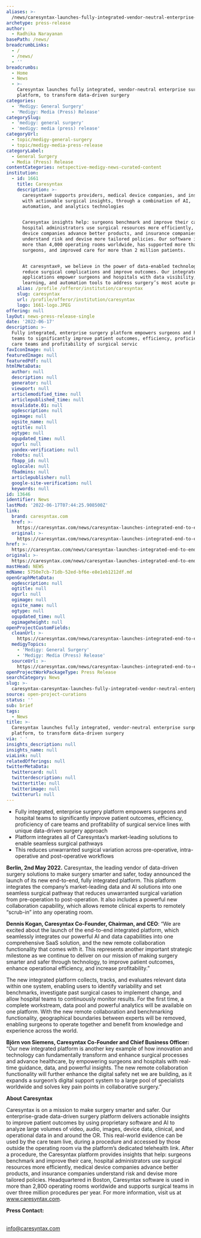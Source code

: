 ```yaml
---
aliases: >-
  /news/caresyntax-launches-fully-integrated-vendor-neutral-enterprise-surgery-platform-to-transform-data-driven-surgery
archetype: press-release
author:
  - Radhika Narayanan
basePath: /news/
breadcrumbLinks:
  - /
  - /news/
  - ''
breadcrumbs:
  - Home
  - News
  - >-
    Caresyntax launches fully integrated, vendor-neutral enterprise surgery
    platform, to transform data-driven surgery
categories:
  - 'Medigy: General Surgery'
  - 'Medigy: Media (Press) Release'
categorySlug:
  - 'medigy: general surgery'
  - 'medigy: media (press) release'
categoryUrl:
  - topic/medigy-general-surgery
  - topic/medigy-media-press-release
categoryLabel:
  - General Surgery
  - Media (Press) Release
contentCategories: netspective-medigy-news-curated-content
institution:
  - id: 1661
    title: Caresyntax
    description: >-
      caresyntax® supports providers, medical device companies, and insurers
      with actionable surgical insights, through a combination of AI,
      automation, and analytics technologies


      Caresyntax insights help: surgeons benchmark and improve their care,
      hospital administrators use surgical resources more efficiently, medical
      device companies advance better products, and insurance companies
      understand risk and devise more tailored policies. Our software is used in
      more than 4,000 operating rooms worldwide, has supported more than 30,000
      surgeons, and improved care for more than 2 million patients.


      At caresyntax®, we believe in the power of data-enabled technologies to
      reduce surgical complications and improve outcomes. Our integrated
      applications empower surgeons and hospitals with data visibility,
      learning, and automation tools to address surgery’s most acute problems.
    alias: /profile /offeror/institution/caresyntax
    slug: caresyntax
    url: /profile/offeror/institution/caresyntax
    logo: 1661-logo.JPEG
offering: null
layOut: news-press-release-single
date: '2022-06-17'
description: >-
  Fully integrated, enterprise surgery platform empowers surgeons and hospital
  teams to significantly improve patient outcomes, efficiency, proficiency of
  care teams and profitability of surgical servic
favIconImage: null
featuredImage: null
featuredPdf: null
htmlMetaData:
  author: null
  description: null
  generator: null
  viewport: null
  articlemodified_time: null
  articlepublished_time: null
  msvalidate.01: null
  ogdescription: null
  ogimage: null
  ogsite_name: null
  ogtitle: null
  ogtype: null
  ogupdated_time: null
  ogurl: null
  yandex-verification: null
  robots: null
  fbapp_id: null
  oglocale: null
  fbadmins: null
  articlepublisher: null
  google-site-verification: null
  keywords: null
id: 13646
identifier: News
lastMod: '2022-06-17T07:44:25.908500Z'
link:
  brand: caresyntax.com
  href: >-
    https://caresyntax.com/news/caresyntax-launches-integrated-end-to-end-surgical-platform/
  original: >-
    https://caresyntax.com/news/caresyntax-launches-integrated-end-to-end-surgical-platform/
href: >-
  https://caresyntax.com/news/caresyntax-launches-integrated-end-to-end-surgical-platform/
original: >-
  https://caresyntax.com/news/caresyntax-launches-integrated-end-to-end-surgical-platform/
mastHead: NEWS
mdName: 5750e7cb-71db-52ed-bf6e-e8e1eb1212df.md
openGraphMetaData:
  ogdescription: null
  ogtitle: null
  ogurl: null
  ogimage: null
  ogsite_name: null
  ogtype: null
  ogupdated_time: null
  ogimageheight: null
openProjectCustomFields:
  cleanUrl: >-
    https://caresyntax.com/news/caresyntax-launches-integrated-end-to-end-surgical-platform/
  medigyTopics:
    - 'Medigy: General Surgery'
    - 'Medigy: Media (Press) Release'
  sourceUrl: >-
    https://caresyntax.com/news/caresyntax-launches-integrated-end-to-end-surgical-platform/
openProjectWorkPackageType: Press Release
searchCategory: News
slug: >-
  caresyntax-caresyntax-launches-fully-integrated-vendor-neutral-enterprise-surgery-platform-to-transform-data-driven-surgery
source: open-project-curations
status: ''
sub: brief
tags:
  - News
title: >-
  Caresyntax launches fully integrated, vendor-neutral enterprise surgery
  platform, to transform data-driven surgery
via: ' '
insights_description: null
insights_name: null
viaLink: null
relatedOfferings: null
twitterMetaData:
  twittercard: null
  twitterdescription: null
  twittertitle: null
  twitterimage: null
  twitterurl: null
---
```

<ul><li>Fully integrated, enterprise surgery platform empowers surgeons and hospital teams to significantly improve patient outcomes, efficiency, proficiency of care teams and profitability of surgical service lines with unique data-driven surgery approach</li><li>Platform integrates all of Caresyntax’s market-leading solutions to enable seamless surgical pathways</li><li>This reduces unwarranted surgical variation across pre-operative, intra-operative and post-operative workflows</li></ul><p><strong>Berlin, 2nd May 2022.</strong> Caresyntax, the leading vendor of data-driven surgery solutions to make surgery smarter and safer, today announced the launch of its new end-to-end, fully integrated platform. This platform integrates the company’s market-leading data and AI solutions into one seamless surgical pathway that reduces unwarranted surgical variation from pre-operation to post-operation. It also includes a powerful new collaboration capability, which allows remote clinical experts to remotely “scrub-in” into any operating room.</p><p><strong>Dennis Kogan, Caresyntax Co-Founder, Chairman, and CEO</strong>: “We are excited about the launch of the end-to-end integrated platform, which seamlessly integrates our powerful AI and data capabilities into one comprehensive SaaS solution, and the new remote collaboration functionality that comes with it. This represents another important strategic milestone as we continue to deliver on our mission of making surgery smarter and safer through technology, to improve patient outcomes, enhance operational efficiency, and increase profitability.”</p><p>The new integrated platform collects, tracks, and evaluates relevant data within one system, enabling users to identify variability and set benchmarks, investigate past surgical cases to implement change, and allow hospital teams to continuously monitor results. For the first time, a complete workstream, data pool and powerful analytics will be available on one platform. With the new remote collaboration and benchmarking functionality, geographical boundaries between experts will be removed, enabling surgeons to operate together and benefit from knowledge and experience across the world.</p><p><strong>Björn von Siemens, Caresyntax Co-Founder and Chief Business Officer:</strong> “Our new integrated platform is another key example of how innovation and technology can fundamentally transform and enhance surgical processes and advance healthcare, by empowering surgeons and hospitals with real-time guidance, data, and powerful insights. The new remote collaboration functionality will further enhance the digital safety net we are building, as it expands a surgeon’s digital support system to a large pool of specialists worldwide and solves key pain points in collaborative surgery.”</p><p><strong>About Caresyntax</strong></p><p>Caresyntax is on a mission to make surgery smarter and safer. Our enterprise-grade data-driven surgery platform delivers actionable insights to improve patient outcomes by using proprietary software and AI to analyze large volumes of video, audio, images, device data, clinical, and operational data in and around the OR. This real-world evidence can be used by the care team live, during a procedure and accessed by those outside the operating room via the platform’s dedicated telehealth link. After a procedure, the Caresyntax platform provides insights that help: surgeons benchmark and improve their care, hospital administrators use surgical resources more efficiently, medical device companies advance better products, and insurance companies understand risk and devise more tailored policies. Headquartered in Boston, Caresyntax software is used in more than 2,800 operating rooms worldwide and supports surgical teams in over three million procedures per year. For more information, visit us at <a href="http://www.caresyntax.com/">www.caresyntax.com</a>.</p><p><strong>Press Contact:</strong><br>&nbsp;</p><p><a href="mailto:info@caresyntax.com">info@caresyntax.com</a></p>